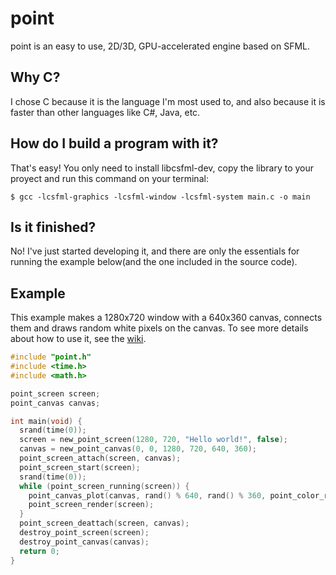 # point
point is an easy to use, 2D/3D, GPU-accelerated engine based on SFML.



## Why C?

I chose C because it is the language I'm most used to, and also because it is faster than other languages like C#, Java, etc.



## How do I build a program with it?

That's easy! You only need to install libcsfml-dev, copy the library to your proyect and run this command on your terminal:

` $ gcc -lcsfml-graphics -lcsfml-window -lcsfml-system main.c -o main `



## Is it finished?

No! I've just started developing it, and there are only the essentials for running the example below(and the one included in the source code).



## Example

This example makes a 1280x720 window with a 640x360 canvas, connects them and draws random white pixels on the canvas. To see more details about how to use it, see the [wiki](https://example.com/).

```c
#include "point.h"
#include <time.h>
#include <math.h>

point_screen screen;
point_canvas canvas;

int main(void) {
  srand(time(0));
  screen = new_point_screen(1280, 720, "Hello world!", false);
  canvas = new_point_canvas(0, 0, 1280, 720, 640, 360);
  point_screen_attach(screen, canvas);
  point_screen_start(screen);
  srand(time(0));
  while (point_screen_running(screen)) {
    point_canvas_plot(canvas, rand() % 640, rand() % 360, point_color_rgb(255, 255, 255));
    point_screen_render(screen);
  }
  point_screen_deattach(screen, canvas);
  destroy_point_screen(screen);
  destroy_point_canvas(canvas);
  return 0;
}
```

